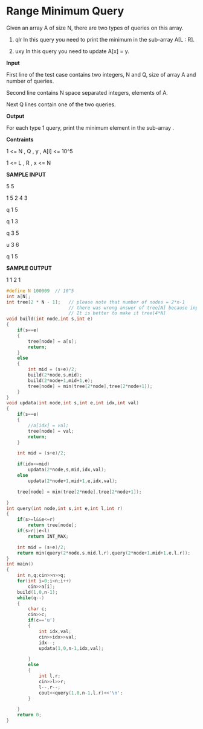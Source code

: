 # Range Minimum Query

Given an array A of size N, there are two types of queries on this array.

1) qlr In this query you need to print the minimum in the sub-array A[L : R].

2) uxy In this query you need to update A[x] = y.

**Input** 

First line of the test case contains two integers, N and Q, size of array A and number of queries.

Second line contains N space separated integers, elements of A.

Next Q lines contain one of the two queries.

**Output**

For each type 1 query, print the minimum element in the sub-array .

**Contraints**

1 <= N , Q , y , A[i] <= 10^5

1 <= L , R , x <= N

**SAMPLE INPUT**

5 5

1 5 2 4 3

q 1 5

q 1 3

q 3 5

u 3 6

q 1 5

**SAMPLE OUTPUT**

1 1 2 1



```cpp
#define N 100009  // 10^5
int a[N];
int tree[2 * N - 1];   // please note that number of nodes = 2*n-1
                       // there was wrong answer of tree[N] because input n may equal 10^5
                       // It is better to make it tree[4*N]
void build(int node,int s,int e)
{
    if(s==e)
    {
        tree[node] = a[s];
        return;
    }
    else
    {
        int mid = (s+e)/2;
        build(2*node,s,mid);
        build(2*node+1,mid+1,e);
        tree[node] = min(tree[2*node],tree[2*node+1]);
    }
}
void updata(int node,int s,int e,int idx,int val)
{
    if(s==e)
    {
        //a[idx] = val;
        tree[node] = val;
        return;
    }

    int mid = (s+e)/2;

    if(idx<=mid)
        updata(2*node,s,mid,idx,val);
    else
        updata(2*node+1,mid+1,e,idx,val);

    tree[node] = min(tree[2*node],tree[2*node+1]);

}
int query(int node,int s,int e,int l,int r)
{
    if(s>=l&&e<=r)
        return tree[node];
    if(s>r||e<l)
        return INT_MAX;

    int mid = (s+e)/2;
    return min(query(2*node,s,mid,l,r),query(2*node+1,mid+1,e,l,r));
}
int main()
{
    int n,q;cin>>n>>q;
    for(int i=0;i<n;i++)
        cin>>a[i];
    build(1,0,n-1);
    while(q--)
    {
        char c;
        cin>>c;
        if(c=='u')
        {
            int idx,val;
            cin>>idx>>val;
            idx--;
            updata(1,0,n-1,idx,val);

        }
        else 
        {
            int l,r;
            cin>>l>>r;
            l--,r--;
            cout<<query(1,0,n-1,l,r)<<'\n';
        }

    }
    return 0;
}
```
